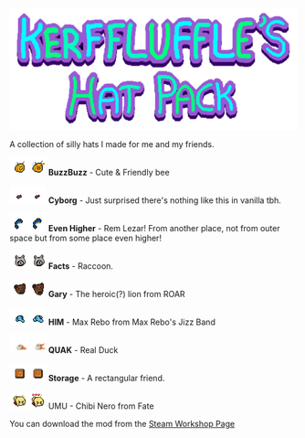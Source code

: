 ![Kerfluffles Hat Pack Banner Image](https://github.com/Nosler/kerfluffle-hat-pack/blob/main/banner.png)

A collection of silly hats I made for me and my friends.

![BuzzBuzz](https://github.com/Nosler/kerfluffle-hat-pack/blob/main/ExportedHats/buzzbuzz.png?raw=true) **BuzzBuzz** - Cute & Friendly bee

![Cyborg](https://github.com/Nosler/kerfluffle-hat-pack/blob/main/ExportedHats/cyborg.png?raw=true) **Cyborg** - Just surprised there's nothing like this in vanilla tbh.

![Even Higher](https://github.com/Nosler/kerfluffle-hat-pack/blob/main/ExportedHats/rem.png?raw=true) **Even Higher** - Rem Lezar! From another place, not from outer space but from some place even higher!

![Facts](https://github.com/Nosler/kerfluffle-hat-pack/blob/main/ExportedHats/facts.png?raw=true) **Facts** - Raccoon.

![Gary](https://github.com/Nosler/kerfluffle-hat-pack/blob/main/ExportedHats/gary.png?raw=true) **Gary** - The heroic(?) lion from ROAR

![HIM](https://github.com/Nosler/kerfluffle-hat-pack/blob/main/ExportedHats/him.png?raw=true) **HIM** - Max Rebo from Max Rebo's Jizz Band

![QUAK](https://github.com/Nosler/kerfluffle-hat-pack/blob/main/ExportedHats/quak.png?raw=true) **QUAK** - Real Duck

![Storage](https://github.com/Nosler/kerfluffle-hat-pack/blob/main/ExportedHats/box.png?raw=true) **Storage** - A rectangular friend.


![UMU](https://github.com/Nosler/kerfluffle-hat-pack/blob/main/ExportedHats/umu.png?raw=true) UMU - Chibi Nero from Fate


You can download the mod from the [Steam Workshop Page](https://steamcommunity.com/sharedfiles/filedetails/?id=2877204259)

